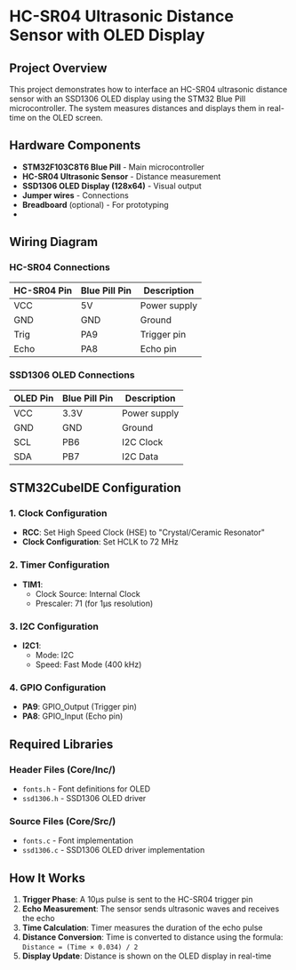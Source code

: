 # HC-SR04 Ultrasonic Distance Sensor with OLED Display

## Project Overview

This project demonstrates how to interface an HC-SR04 ultrasonic distance sensor with an SSD1306 OLED display using the STM32 Blue Pill microcontroller. The system measures distances and displays them in real-time on the OLED screen.

## Hardware Components

- **STM32F103C8T6 Blue Pill** - Main microcontroller
- **HC-SR04 Ultrasonic Sensor** - Distance measurement
- **SSD1306 OLED Display (128x64)** - Visual output
- **Jumper wires** - Connections
- **Breadboard** (optional) - For prototyping
- 
## Wiring Diagram

### HC-SR04 Connections
| HC-SR04 Pin | Blue Pill Pin | Description |
|-------------|---------------|-------------|
| VCC         | 5V            | Power supply |
| GND         | GND           | Ground |
| Trig        | PA9           | Trigger pin |
| Echo        | PA8           | Echo pin |

### SSD1306 OLED Connections
| OLED Pin | Blue Pill Pin | Description |
|----------|---------------|-------------|
| VCC      | 3.3V          | Power supply |
| GND      | GND           | Ground |
| SCL      | PB6           | I2C Clock |
| SDA      | PB7           | I2C Data |

## STM32CubeIDE Configuration

### 1. Clock Configuration
- **RCC**: Set High Speed Clock (HSE) to "Crystal/Ceramic Resonator"
- **Clock Configuration**: Set HCLK to 72 MHz

### 2. Timer Configuration
- **TIM1**: 
  - Clock Source: Internal Clock
  - Prescaler: 71 (for 1µs resolution)

### 3. I2C Configuration
- **I2C1**: 
  - Mode: I2C
  - Speed: Fast Mode (400 kHz)

### 4. GPIO Configuration
- **PA9**: GPIO_Output (Trigger pin)
- **PA8**: GPIO_Input (Echo pin)

## Required Libraries

### Header Files (Core/Inc/)
- `fonts.h` - Font definitions for OLED
- `ssd1306.h` - SSD1306 OLED driver

### Source Files (Core/Src/)
- `fonts.c` - Font implementation
- `ssd1306.c` - SSD1306 OLED driver implementation

## How It Works

1. **Trigger Phase**: A 10µs pulse is sent to the HC-SR04 trigger pin
2. **Echo Measurement**: The sensor sends ultrasonic waves and receives the echo
3. **Time Calculation**: Timer measures the duration of the echo pulse
4. **Distance Conversion**: Time is converted to distance using the formula: `Distance = (Time × 0.034) / 2`
5. **Display Update**: Distance is shown on the OLED display in real-time



